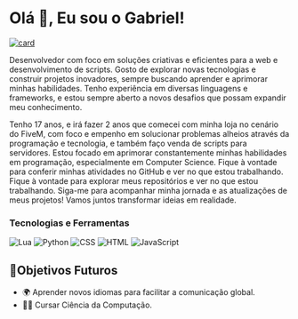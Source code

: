 # Olá 👋, Eu sou o Gabriel!

[![card](https://github-readme-stats.vercel.app/api?username=iuricode&theme=default&show_icons=true)](https://github.com/anuraghazra/github-readme-stats)

Desenvolvedor com foco em soluções criativas e eficientes para a web e desenvolvimento de scripts. Gosto de explorar novas tecnologias e construir projetos inovadores, sempre buscando aprender e aprimorar minhas habilidades. Tenho experiência em diversas linguagens e frameworks, e estou sempre aberto a novos desafios que possam expandir meu conhecimento.

Tenho 17 anos, e irá fazer 2 anos que comecei com minha loja no cenário do FiveM, com foco e empenho em solucionar problemas alheios através da programação e tecnologia, e também faço venda de scripts para servidores. 
Estou focado em aprimorar constantemente minhas habilidades em programação, especialmente em Computer Science. Fique à vontade para conferir minhas atividades no GitHub e ver no que estou trabalhando.
Fique à vontade para explorar meus repositórios e ver no que estou trabalhando. Siga-me para acompanhar minha jornada e as atualizações de meus projetos! Vamos juntos transformar ideias em realidade.

### Tecnologias e Ferramentas
![Lua](https://img.shields.io/badge/Lua-2C2D72?style=for-the-badge&logo=lua&logoColor=white)
![Python](https://img.shields.io/badge/Python-3776AB?style=for-the-badge&logo=python&logoColor=white)
![CSS](https://img.shields.io/badge/CSS3-1572B6?style=for-the-badge&logo=css3&logoColor=white)
![HTML](https://img.shields.io/badge/HTML5-E34F26?style=for-the-badge&logo=html5&logoColor=white)
![JavaScript](https://img.shields.io/badge/JavaScript-F7DF1E?style=for-the-badge&logo=javascript&logoColor=black)

## 🚀Objetivos Futuros

- 🌍 Aprender novos idiomas para facilitar a comunicação global.
- 🧑‍🎓 Cursar Ciência da Computação.
